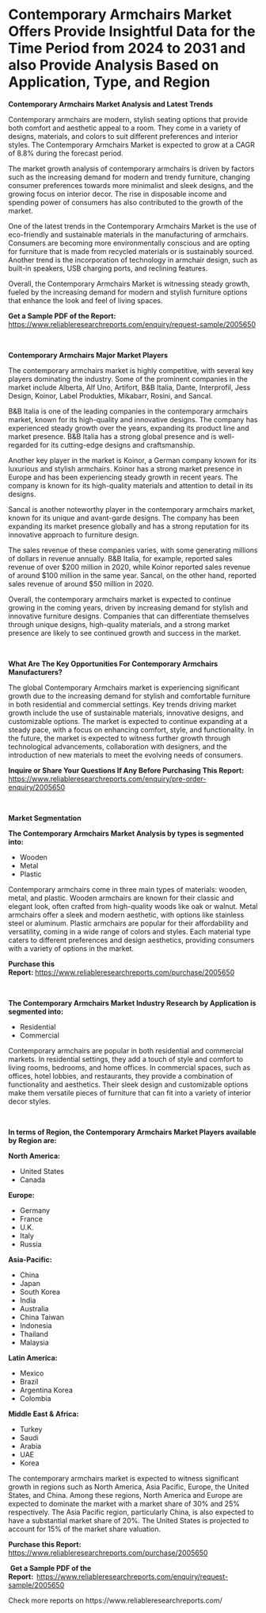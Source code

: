 <p><h1>Contemporary Armchairs Market Offers Provide Insightful Data for the Time Period from 2024 to 2031 and also Provide Analysis Based on Application, Type, and Region</h1></p><p><strong>Contemporary Armchairs Market Analysis and Latest Trends</strong></p>
<p><p>Contemporary armchairs are modern, stylish seating options that provide both comfort and aesthetic appeal to a room. They come in a variety of designs, materials, and colors to suit different preferences and interior styles. The Contemporary Armchairs Market is expected to grow at a CAGR of 8.8% during the forecast period.</p><p>The market growth analysis of contemporary armchairs is driven by factors such as the increasing demand for modern and trendy furniture, changing consumer preferences towards more minimalist and sleek designs, and the growing focus on interior decor. The rise in disposable income and spending power of consumers has also contributed to the growth of the market.</p><p>One of the latest trends in the Contemporary Armchairs Market is the use of eco-friendly and sustainable materials in the manufacturing of armchairs. Consumers are becoming more environmentally conscious and are opting for furniture that is made from recycled materials or is sustainably sourced. Another trend is the incorporation of technology in armchair design, such as built-in speakers, USB charging ports, and reclining features.</p><p>Overall, the Contemporary Armchairs Market is witnessing steady growth, fueled by the increasing demand for modern and stylish furniture options that enhance the look and feel of living spaces.</p></p>
<p><strong>Get a Sample PDF of the Report:&nbsp;</strong> <a href="https://www.reliableresearchreports.com/enquiry/request-sample/2005650">https://www.reliableresearchreports.com/enquiry/request-sample/2005650</a></p>
<p>&nbsp;</p>
<p><strong>Contemporary Armchairs Major Market Players</strong></p>
<p><p>The contemporary armchairs market is highly competitive, with several key players dominating the industry. Some of the prominent companies in the market include Alberta, Alf Uno, Artifort, B&B Italia, Dante, Interprofil, Jess Design, Koinor, Label Produkties, Mikabarr, Rosini, and Sancal.</p><p>B&B Italia is one of the leading companies in the contemporary armchairs market, known for its high-quality and innovative designs. The company has experienced steady growth over the years, expanding its product line and market presence. B&B Italia has a strong global presence and is well-regarded for its cutting-edge designs and craftsmanship.</p><p>Another key player in the market is Koinor, a German company known for its luxurious and stylish armchairs. Koinor has a strong market presence in Europe and has been experiencing steady growth in recent years. The company is known for its high-quality materials and attention to detail in its designs.</p><p>Sancal is another noteworthy player in the contemporary armchairs market, known for its unique and avant-garde designs. The company has been expanding its market presence globally and has a strong reputation for its innovative approach to furniture design.</p><p>The sales revenue of these companies varies, with some generating millions of dollars in revenue annually. B&B Italia, for example, reported sales revenue of over $200 million in 2020, while Koinor reported sales revenue of around $100 million in the same year. Sancal, on the other hand, reported sales revenue of around $50 million in 2020.</p><p>Overall, the contemporary armchairs market is expected to continue growing in the coming years, driven by increasing demand for stylish and innovative furniture designs. Companies that can differentiate themselves through unique designs, high-quality materials, and a strong market presence are likely to see continued growth and success in the market.</p></p>
<p>&nbsp;</p>
<p><strong>What Are The Key Opportunities For Contemporary Armchairs Manufacturers?</strong></p>
<p><p>The global Contemporary Armchairs market is experiencing significant growth due to the increasing demand for stylish and comfortable furniture in both residential and commercial settings. Key trends driving market growth include the use of sustainable materials, innovative designs, and customizable options. The market is expected to continue expanding at a steady pace, with a focus on enhancing comfort, style, and functionality. In the future, the market is expected to witness further growth through technological advancements, collaboration with designers, and the introduction of new materials to meet the evolving needs of consumers.</p></p>
<p><strong>Inquire or Share Your Questions If Any Before Purchasing This Report:</strong> <a href="https://www.reliableresearchreports.com/enquiry/pre-order-enquiry/2005650">https://www.reliableresearchreports.com/enquiry/pre-order-enquiry/2005650</a></p>
<p>&nbsp;</p>
<p><strong>Market Segmentation</strong></p>
<p><strong>The Contemporary Armchairs Market Analysis by types is segmented into:</strong></p>
<p><ul><li>Wooden</li><li>Metal</li><li>Plastic</li></ul></p>
<p><p>Contemporary armchairs come in three main types of materials: wooden, metal, and plastic. Wooden armchairs are known for their classic and elegant look, often crafted from high-quality woods like oak or walnut. Metal armchairs offer a sleek and modern aesthetic, with options like stainless steel or aluminum. Plastic armchairs are popular for their affordability and versatility, coming in a wide range of colors and styles. Each material type caters to different preferences and design aesthetics, providing consumers with a variety of options in the market.</p></p>
<p><strong>Purchase this Report:&nbsp;</strong><a href="https://www.reliableresearchreports.com/purchase/2005650">https://www.reliableresearchreports.com/purchase/2005650</a></p>
<p>&nbsp;</p>
<p><strong>The Contemporary Armchairs Market Industry Research by Application is segmented into:</strong></p>
<p><ul><li>Residential</li><li>Commercial</li></ul></p>
<p><p>Contemporary armchairs are popular in both residential and commercial markets. In residential settings, they add a touch of style and comfort to living rooms, bedrooms, and home offices. In commercial spaces, such as offices, hotel lobbies, and restaurants, they provide a combination of functionality and aesthetics. Their sleek design and customizable options make them versatile pieces of furniture that can fit into a variety of interior decor styles.</p></p>
<p>&nbsp;</p>
<p><strong>In terms of Region, the Contemporary Armchairs Market Players available by Region are:</strong></p>
<p>
    <p> <strong> North America: </strong>
        <ul>
            <li>United States</li>
            <li>Canada</li>
        </ul>
        </p> 
    <p> <strong> Europe: </strong>
        <ul>
            <li>Germany</li>
            <li>France</li>
            <li>U.K.</li>
            <li>Italy</li>
            <li>Russia</li>
        </ul>
        </p> 
    <p> <strong> Asia-Pacific: </strong>
        <ul>
            <li>China</li>
            <li>Japan</li>
            <li>South Korea</li>
            <li>India</li>
            <li>Australia</li>
            <li>China Taiwan</li>
            <li>Indonesia</li>
            <li>Thailand</li>
            <li>Malaysia</li>
        </ul>
        </p> 
    <p> <strong> Latin America: </strong>
        <ul>
            <li>Mexico</li>
            <li>Brazil</li>
            <li>Argentina Korea</li>
            <li>Colombia</li>
        </ul>
        </p> 
    <p> <strong> Middle East & Africa: </strong>
        <ul>
            <li>Turkey</li>
            <li>Saudi</li>
            <li>Arabia</li>
            <li>UAE</li>
            <li>Korea</li>
        </ul>
    </p>
    </p>
<p><p>The contemporary armchairs market is expected to witness significant growth in regions such as North America, Asia Pacific, Europe, the United States, and China. Among these regions, North America and Europe are expected to dominate the market with a market share of 30% and 25% respectively. The Asia Pacific region, particularly China, is also expected to have a substantial market share of 20%. The United States is projected to account for 15% of the market share valuation.</p></p>
<p><strong>Purchase this Report: </strong><a href="https://www.reliableresearchreports.com/purchase/2005650">https://www.reliableresearchreports.com/purchase/2005650</a></p>
<p>&nbsp;<strong>Get a Sample PDF of the Report:&nbsp;&nbsp;</strong><a href="https://www.reliableresearchreports.com/enquiry/request-sample/2005650">https://www.reliableresearchreports.com/enquiry/request-sample/2005650</a></p>
<p><strong></strong></p>
<p>Check more reports on https://www.reliableresearchreports.com/</p>